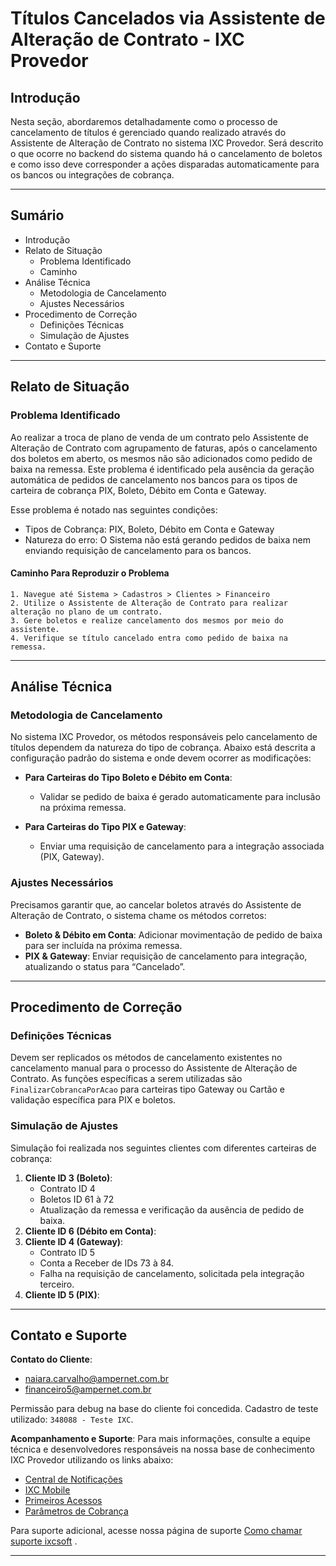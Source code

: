 # Títulos Cancelados via Assistente de Alteração de Contrato - IXC Provedor

## Introdução
Nesta seção, abordaremos detalhadamente como o processo de cancelamento de títulos é gerenciado quando realizado através do Assistente de Alteração de Contrato no sistema IXC Provedor. Será descrito o que ocorre no backend do sistema quando há o cancelamento de boletos e como isso deve corresponder a ações disparadas automaticamente para os bancos ou integrações de cobrança.

---

## Sumário
- Introdução
- Relato de Situação
  - Problema Identificado
  - Caminho
- Análise Técnica
  - Metodologia de Cancelamento
  - Ajustes Necessários
- Procedimento de Correção
  - Definições Técnicas
  - Simulação de Ajustes
- Contato e Suporte

---

## Relato de Situação

### Problema Identificado
Ao realizar a troca de plano de venda de um contrato pelo Assistente de Alteração de Contrato com agrupamento de faturas, após o cancelamento dos boletos em aberto, os mesmos não são adicionados como pedido de baixa na remessa. Este problema é identificado pela ausência da geração automática de pedidos de cancelamento nos bancos para os tipos de carteira de cobrança PIX, Boleto, Débito em Conta e Gateway.

Esse problema é notado nas seguintes condições:
- Tipos de Cobrança: PIX, Boleto, Débito em Conta e Gateway
- Natureza do erro: O Sistema não está gerando pedidos de baixa nem enviando requisição de cancelamento para os bancos.

#### Caminho Para Reproduzir o Problema
```plaintext
1. Navegue até Sistema > Cadastros > Clientes > Financeiro
2. Utilize o Assistente de Alteração de Contrato para realizar alteração no plano de um contrato.
3. Gere boletos e realize cancelamento dos mesmos por meio do assistente.
4. Verifique se título cancelado entra como pedido de baixa na remessa.
```

---

## Análise Técnica

### Metodologia de Cancelamento
No sistema IXC Provedor, os métodos responsáveis pelo cancelamento de títulos dependem da natureza do tipo de cobrança. Abaixo está descrita a configuração padrão do sistema e onde devem ocorrer as modificações:
- **Para Carteiras do Tipo Boleto e Débito em Conta**:
  - Validar se pedido de baixa é gerado automaticamente para inclusão na próxima remessa.

- **Para Carteiras do Tipo PIX e Gateway**:
  - Enviar uma requisição de cancelamento para a integração associada (PIX, Gateway).

### Ajustes Necessários
Precisamos garantir que, ao cancelar boletos através do Assistente de Alteração de Contrato, o sistema chame os métodos corretos:
- **Boleto & Débito em Conta**: Adicionar movimentação de pedido de baixa para ser incluída na próxima remessa.
- **PIX & Gateway**: Enviar requisição de cancelamento para integração, atualizando o status para “Cancelado”.

---

## Procedimento de Correção

### Definições Técnicas
Devem ser replicados os métodos de cancelamento existentes no cancelamento manual para o processo do Assistente de Alteração de Contrato. As funções específicas a serem utilizadas são `FinalizarCobrancaPorAcao` para carteiras tipo Gateway ou Cartão e validação específica para PIX e boletos.

### Simulação de Ajustes
Simulação foi realizada nos seguintes clientes com diferentes carteiras de cobrança:
1. **Cliente ID 3 (Boleto)**:
   - Contrato ID 4
   - Boletos ID 61 à 72
   - Atualização da remessa e verificação da ausência de pedido de baixa.
2. **Cliente ID 6 (Débito em Conta)**:
3. **Cliente ID 4 (Gateway)**:
   - Contrato ID 5
   - Conta a Receber de IDs 73 à 84.
   - Falha na requisição de cancelamento, solicitada pela integração terceiro.
4. **Cliente ID 5 (PIX)**:

---

## Contato e Suporte

**Contato do Cliente**:
- naiara.carvalho@ampernet.com.br
- financeiro5@ampernet.com.br

Permissão para debug na base do cliente foi concedida. Cadastro de teste utilizado: `348088 - Teste IXC`.

**Acompanhamento e Suporte**:
Para mais informações, consulte a equipe técnica e desenvolvedores responsáveis na nossa base de conhecimento IXC Provedor utilizando os links abaixo:
- [Central de Notificações](https://wiki.ixcsoft.com.br/pt-br/home/central_notificacoes)
- [IXC Mobile](https://wiki.ixcsoft.com.br/pt-br/IXCMobile)
- [Primeiros Acessos](https://wiki.ixcsoft.com.br/pt-br/Primeiros_acessos_ao_sistema)
- [Parâmetros de Cobrança](https://wiki.ixcsoft.com.br/pt-br/CRM/Cobranca/Parametros_de_cobranca)

Para suporte adicional, acesse nossa página de suporte [Como chamar suporte ixcsoft](https://wiki.ixcsoft.com.br/pt-br/Como_chamar_suporte_ixcsoft)    .

---